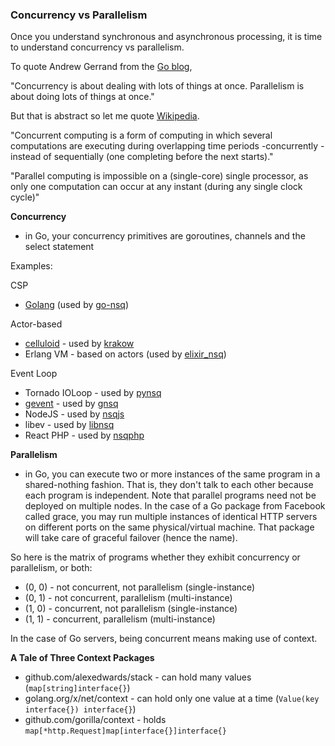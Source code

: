 ### Concurrency vs Parallelism

Once you understand synchronous and asynchronous processing, it is time to understand concurrency vs parallelism.

To quote Andrew Gerrand from the [Go blog](http://blog.golang.org/concurrency-is-not-parallelism),

"Concurrency is about dealing with lots of things at once. Parallelism is about doing lots of things at once."

But that is abstract so let me quote [Wikipedia](https://en.wikipedia.org/wiki/Concurrent_computation).

"Concurrent computing is a form of computing in which several computations are executing during overlapping time periods -concurrently - instead of sequentially (one completing before the next starts)."

"Parallel computing is impossible on a (single-core) single processor, as only one computation can occur at any instant (during any single clock cycle)"

**Concurrency**

- in Go, your concurrency primitives are goroutines, channels and the select statement

Examples:

CSP

- [Golang](https://golang.org/doc/faq#csp) (used by [go-nsq](https://github.com/nsqio/go-nsq))

Actor-based

- [celluloid](https://github.com/celluloid/celluloid) - used by [krakow](https://github.com/chrisroberts/krakow)
- Erlang VM - based on actors (used by [elixir_nsq](https://github.com/wistia/elixir_nsq))

Event Loop

- Tornado IOLoop - used by [pynsq](https://github.com/nsqio/pynsq)
- [gevent](http://www.gevent.org) - used by [gnsq](https://github.com/wtolson/gnsq)
- NodeJS - used by [nsqjs](https://github.com/dudleycarr/nsqjs)
- libev - used by [libnsq](https://github.com/nsqio/libnsq)
- React PHP - used by [nsqphp](https://github.com/davegardnerisme/nsqphp)


**Parallelism**

- in Go, you can execute two or more instances of the same program in a shared-nothing fashion. That is, they don't talk to each other because each program is independent. Note that parallel programs need not be deployed on multiple nodes. In the case of a Go package from Facebook called grace, you may run multiple instances of identical HTTP servers on different ports on the same physical/virtual machine. That package will take care of graceful failover (hence the name).

So here is the matrix of programs whether they exhibit concurrency or parallelism, or both:

- (0, 0) - not concurrent, not parallelism (single-instance)
- (0, 1) - not concurrent, parallelism (multi-instance)
- (1, 0) - concurrent, not parallelism (single-instance)
- (1, 1) - concurrent, parallelism (multi-instance)

In the case of Go servers, being concurrent means making use of context.

**A Tale of Three Context Packages**

- github.com/alexedwards/stack - can hold many values (```map[string]interface{}```)
- golang.org/x/net/context - can hold only one value at a time (```Value(key interface{}) interface{}```)
- github.com/gorilla/context - holds ```map[*http.Request]map[interface{}]interface{}```

